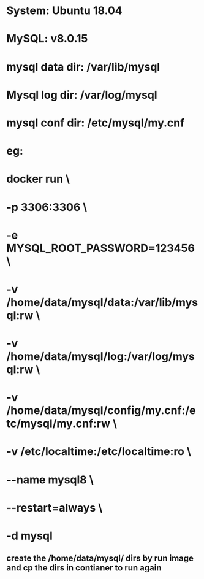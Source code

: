# System: Ubuntu 18.04
# MySQL: v8.0.15
# mysql data dir: /var/lib/mysql
# Mysql log dir: /var/log/mysql
# mysql conf dir: /etc/mysql/my.cnf
# eg:
# docker run \
#    -p 3306:3306 \
#    -e MYSQL_ROOT_PASSWORD=123456 \
#   -v /home/data/mysql/data:/var/lib/mysql:rw \
#   -v /home/data/mysql/log:/var/log/mysql:rw \
#   -v /home/data/mysql/config/my.cnf:/etc/mysql/my.cnf:rw \
#   -v /etc/localtime:/etc/localtime:ro \
#   --name mysql8 \
#   --restart=always \
#   -d mysql

## create the /home/data/mysql/ dirs by run image and cp the dirs in contianer to run again



